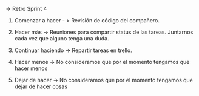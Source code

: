 -> Retro Sprint 4

1. Comenzar a hacer - >
   Revisión de código del compañero.

2. Hacer más ->
   Reuniones para compartir status de las tareas.
   Juntarnos cada vez que alguno tenga una duda.

3. Continuar haciendo ->
   Repartir tareas en trello.

4. Hacer menos ->
   No consideramos que por el momento tengamos que hacer menos

5. Dejar de hacer ->
   No consideramos que por el momento tengamos que dejar de hacer cosas
